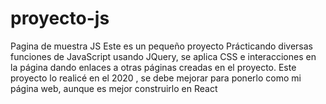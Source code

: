 # proyecto-js
Pagina de muestra JS
Este es un pequeño proyecto Prácticando diversas funciones de JavaScript usando JQuery, se aplica CSS e interacciones en la página
dando enlaces a otras páginas creadas en el proyecto.
Este proyecto lo realicé en el 2020 , se debe mejorar para ponerlo como mi página web, aunque es mejor construirlo en React
